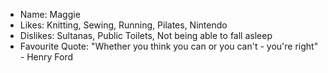 - Name: Maggie
- Likes: Knitting, Sewing, Running, Pilates, Nintendo
- Dislikes: Sultanas, Public Toilets, Not being able to fall asleep
- Favourite Quote: "Whether you think you can or you can't - you're right" - Henry Ford
